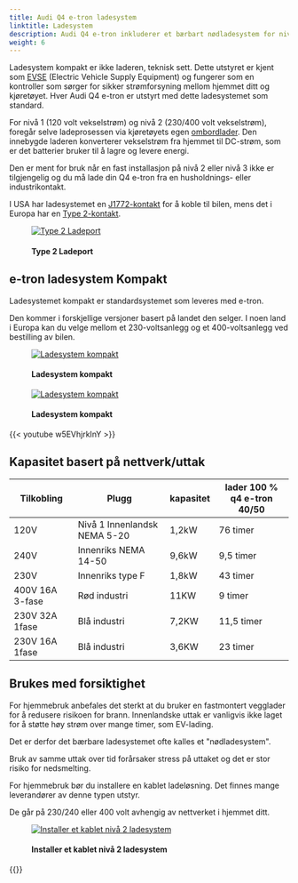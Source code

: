 ```yaml
---
title: Audi Q4 e-tron ladesystem
linktitle: Ladesystem
description: Audi Q4 e-tron inkluderer et bærbart nødladesystem for nivå 1 og nivå 2 lading. 
weight: 6
---
```

<!-- markdownlint-disable MD033 -->
Ladesystem kompakt er ikke laderen, teknisk sett. Dette utstyret er kjent som [EVSE](https://en.wikipedia.org/wiki/Charging_station) (Electric Vehicle Supply Equipment) og fungerer som en
kontroller som sørger for sikker strømforsyning mellom hjemmet ditt og kjøretøyet. Hver Audi Q4 e-tron er utstyrt med dette ladesystemet som standard.

For nivå 1 (120 volt vekselstrøm) og nivå 2 (230/400 volt vekselstrøm), foregår selve ladeprosessen via kjøretøyets egen [ombordlader](../onboardcharger/). Den innebygde laderen konverterer vekselstrøm fra hjemmet til
DC-strøm, som er det batterier bruker til å lagre og levere energi.

Den er ment for bruk når en fast installasjon på nivå 2 eller nivå 3 ikke er tilgjengelig og du må lade din Q4 e-tron fra en husholdnings- eller industrikontakt.

I USA har ladesystemet en [J1772-kontakt](https://en.wikipedia.org/wiki/SAE_J1772) for å koble til bilen, mens det i Europa har en [Type 2-kontakt](https://en.wikipedia.org/wiki/Type_2_connector).

<figure>
    <a href="https://media.electrichasgoneaudi.net/multimedia/models/q4-e-tron/technology/chargingsystem/chargeport_right.jpg">
        <img src="https://media.electrichasgoneaudi.net/multimedia/models/q4-e-tron/technology/chargingsystem/chargeport_rights.jpg"
        alt="Type 2 Ladeport" title="Type 2 Ladeport">
    </a>
    <figcaption><h4>Type 2 Ladeport</h4></figcaption>
</figure>

## e-tron ladesystem Kompakt

Ladesystemet kompakt er standardsystemet som leveres med e-tron.

Den kommer i forskjellige versjoner basert på landet den selger. I noen land i Europa kan du velge
mellom et 230-voltsanlegg og et 400-voltsanlegg ved bestilling av bilen.

<figure>
    <a href="https://media.electrichasgoneaudi.net/multimedia/models/q4-e-tron/technology/chargingsystem/chargingsystemcompact2.jpg">
        <img src="https://media.electrichasgoneaudi.net/multimedia/models/q4-e-tron/technology/chargingsystem/chargingsystemcompact2.jpg"
        alt="Ladesystem kompakt" title="Ladesystem kompakt">
    </a>
    <figcaption><h4>Ladesystem kompakt</h4></figcaption>
</figure>

<figure>
    <a href="https://media.electrichasgoneaudi.net/multimedia/models/q4-e-tron/technology/chargingsystem/chargingsystemcompact.jpg">
        <img src="https://media.electrichasgoneaudi.net/multimedia/models/q4-e-tron/technology/chargingsystem/chargingsystemcompacts.jpg"
        alt="Ladesystem kompakt" title="Ladesystem kompakt">
    </a>
    <figcaption><h4>Ladesystem kompakt</h4></figcaption>
</figure>

{{< youtube w5EVhjrkInY >}}

## Kapasitet basert på nettverk/uttak

| Tilkobling | Plugg | kapasitet | lader 100 % q4 e-tron 40/50 |
| ------| ------| ---- |------- |
| 120V | Nivå 1 Innenlandsk NEMA 5-20 | 1,2kW | 76 timer |
| 240V | Innenriks NEMA 14-50 | 9,6kW | 9,5 timer |
| 230V | Innenriks type F | 1,8kW | 43 timer |
| 400V 16A 3-fase | Rød industri | 11KW | 9 timer |
| 230V 32A 1fase | Blå industri | 7,2KW | 11,5 timer |
| 230V 16A 1fase | Blå industri | 3,6KW | 23 timer |

## Brukes med forsiktighet

For hjemmebruk anbefales det sterkt at du bruker en fastmontert vegglader for å redusere risikoen for brann. Innenlandske uttak er vanligvis ikke laget for å støtte høy strøm over mange timer, som EV-lading.

Det er derfor det bærbare ladesystemet ofte kalles et "nødladesystem".

Bruk av samme uttak over tid forårsaker stress på uttaket og det er stor risiko for nedsmelting.

For hjemmebruk bør du installere en kablet ladeløsning. Det finnes mange leverandører av denne typen utstyr.

De går på 230/240 eller 400 volt avhengig av nettverket i hjemmet ditt.

<figure>
    <a href="https://media.electrichasgoneaudi.net/multimedia/models/e-tron/technology/chargingsystem/audiwallbox.jpg">
        <img src="https://media.electrichasgoneaudi.net/multimedia/models/e-tron/technology/chargingsystem/audiwallboxs.jpg"
        alt="Installer et kablet nivå 2 ladesystem" title="Installer et kablet nivå 2 ladesystem">
    </a>
    <figcaption><h4>Installer et kablet nivå 2 ladesystem</h4></figcaption>
</figure>

{{<children description="true" />}}
